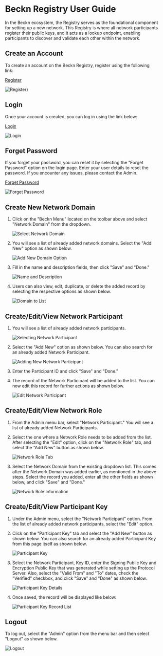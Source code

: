 # Beckn Registry User Guide

In the Beckn ecosystem, the Registry serves as the foundational component for setting up a new network. This Registry is where all network participants register their public keys, and it acts as a lookup endpoint, enabling participants to discover and validate each other within the network.

## Create an Account

To create an account on the Beckn Registry, register using the following link:

[Register](https://registry.becknprotocol.io/register)

![Register](assets/images/registry/15-register.png))

## Login

Once your account is created, you can log in using the link below:

[Login](https://registry.becknprotocol.io/login)

![Login](assets/images/registry/1-%20Login.png)

## Forget Password

If you forget your password, you can reset it by selecting the "Forget Password" option on the login page. Enter your user details to reset the password. If you encounter any issues, please contact the Admin.

[Forget Password](https://registry.becknprotocol.io/login)

![Forget Password](assets/images/registry/forget-pwd.png)

## Create New Network Domain

1. Click on the "Beckn Menu" located on the toolbar above and select "Network Domain" from the dropdown.

   ![Select Network Domain](assets/images/registry/2-network-domain.png)

2. You will see a list of already added network domains. Select the "Add New" option as shown below.

   ![Add New Domain Option](/docs/assets/images/registry/3-add%20new%20domain%20option.png)

3. Fill in the name and description fields, then click "Save" and "Done."

   ![Name and Description](/docs/assets/images/registry/4-name%20and%20descp.png)

4. Users can also view, edit, duplicate, or delete the added record by selecting the respective options as shown below.

   ![Domain to List](/docs/assets/images/registry/5-domain%20to%20list.png)

## Create/Edit/View Network Participant

1. You will see a list of already added network participants.

   ![Selecting Network Participant](/docs/assets/images/registry/6-selecting%20np.png)

2. Select the "Add New" option as shown below. You can also search for an already added Network Participant.

   ![Adding New Network Participant](/docs/assets/images/registry/7-adding%20new%20np%20and%20search.png)

3. Enter the Participant ID and click "Save" and "Done."

4. The record of the Network Participant will be added to the list. You can now edit this record for further actions as shown below.

   ![Edit Network Participant](/docs/assets/images/registry/8-edit%20np.png)

## Create/Edit/View Network Role

1. From the Admin menu bar, select "Network Participant." You will see a list of already added Network Participants.

2. Select the one where a Network Role needs to be added from the list. After selecting the "Edit" option, click on the "Network Role" tab, and select the "Add New" button as shown below.

   ![Network Role Tab](/docs/assets/images/registry/9-network%20role%20tab.png)

3. Select the Network Domain from the existing dropdown list. This comes after the Network Domain was added earlier, as mentioned in the above steps. Select the record you added, enter all the other fields as shown below, and click "Save" and "Done."

   ![Network Role Information](/docs/assets/images/registry/10-networkRole-infor.png)

## Create/Edit/View Participant Key

1. Under the Admin menu, select the "Network Participant" option. From the list of already added network participants, select the "Edit" option.

2. Click on the "Participant Key" tab and select the "Add New" button as shown below. You can also search for an already added Participant Key from this page itself as shown below.

   ![Participant Key](/docs/assets/images/registry/11-participant%20key.png)

3. Select the Network Participant, Key ID, enter the Signing Public Key and Encryption Public Key that was generated while setting up the Protocol Server. Also, select the "Valid From" and "To" dates, check the "Verified" checkbox, and click "Save" and "Done" as shown below.

   ![Participant Key Details](/docs/assets/images/registry/12-participant%20key%20details.png)

4. Once saved, the record will be displayed like below:

   ![Participant Key Record List](/docs/assets/images/registry/13-participant%20key%20record%20list.png)

## Logout

To log out, select the "Admin" option from the menu bar and then select "Logout" as shown below.

![Logout](/docs/assets/images/registry/14-logout.png)
